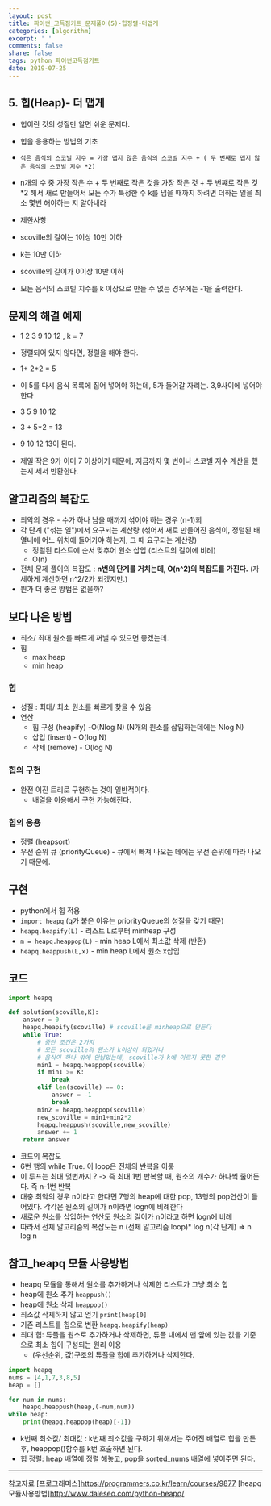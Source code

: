```yaml
---
layout: post
title: 파이썬_고득점키트_문제풀이(5)-힙정렬-더맵게
categories: [algorithm]
excerpt: ' '
comments: false
share: false
tags: python 파이썬고득점키트
date: 2019-07-25
---
```


## 5. 힙(Heap)- 더 맵게

- 힙이란 것의 성질만 알면 쉬운 문제다.
- 힙을 응용하는 방법의 기초

- `섞은 음식의 스코빌 지수 = 가장 맵지 않은 음식의 스코빌 지수 + ( 두 번째로 맵지 않은 음식의 스코빌 지수 *2)`
- n개의 수 중 가장 작은 수 + 두 번째로 작은 것을 가장 작은 것 + 두 번쨰로 작은 것 \*2 해서 새로 만들어서 모든 수가 특정한 수 k를 넘을 때까지 하려면 더하는 일을 최소 몇번 해야하는 지 알아내라

- 제한사항
- scoville의 길이는 1이상 10만 이하
- k는 10만 이하
- scoville의 길이가 0이상 10만 이하
- 모든 음식의 스코빌 지수를 k 이상으로 만들 수 없는 경우에는 -1을 출력한다.

## 문제의 해결 예제

- 1 2 3 9 10 12 , k = 7

- 정렬되어 있지 않다면, 정렬을 해야 한다.
- 1+ 2\*2 = 5

- 이 5를 다시 음식 목록에 집어 넣어야 하는데, 5가 들어갈 자리는. 3,9사이에 넣어야 한다
- 3 5 9 10 12
- 3 + 5\*2 = 13
- 9 10 12 13이 된다.
- 제일 작은 9가 이미 7 이상이기 때문에, 지금까지 몇 번이나 스코빌 지수 계산을 했는지 세서 반환한다.

## 알고리즘의 복잡도

- 최악의 경우 - 수가 하나 남을 때까지 섞어야 하는 경우 (n-1)회
- 각 단계 ("섞는 일")에서 요구되는 계산량 (섞어서 새로 만들어진 음식이, 정렬된 배열내에 어느 위치에 들어가야 하는지, 그 때 요구되는 계산량)
  - 정렬된 리스트에 순서 맞추어 원소 삽입 (리스트의 길이에 비례)
  - O(n)
- 전체 문제 풀이의 복잡도 : **n번의 단계를 거치는데, O(n^2)의 복잡도를 가진다.** (자세하게 계산하면 n^2/2가 되겠지만.)
- 뭔가 더 좋은 방법은 없을까?

## 보다 나은 방법

- 최소/ 최대 원소를 빠르게 꺼낼 수 있으면 좋겠는데.
- 힙
  - max heap
  - min heap

### 힙

- 성질 : 최대/ 최소 원소를 빠르게 찾을 수 있음
- 연산
  - 힙 구성 (heapify) -O(Nlog N) (N개의 원소를 삽입하는데에는 Nlog N)
  - 삽입 (insert) - O(log N)
  - 삭제 (remove) - O(log N)

### 힙의 구현

- 완전 이진 트리로 구현하는 것이 일반적이다.
  - 배열을 이용해서 구현 가능해진다.

### 힙의 응용

- 정렬 (heapsort)
- 우선 순위 큐 (priorityQueue) - 큐에서 빠져 나오는 데에는 우선 순위에 따라 나오기 때문에.

## 구현

- python에서 힙 적용
- `import heapq` (q가 붙은 이유는 priorityQueue의 성질을 갖기 때문)
- `heapq.heapify(L)` - 리스트 L로부터 minheap 구성
- `m = heapq.heappop(L)` - min heap L에서 최소값 삭제 (반환)
- `heapq.heappush(L,x)` - min heap L에서 원소 x삽입

## 코드

```python
import heapq

def solution(scoville,K):
    answer = 0
    heapq.heapify(scoville) # scoville을 minheap으로 만든다
    while True:
        # 중단 조건은 2가지
        # 모든 scoville의 원소가 k이상이 되었거나
        # 음식이 하나 밖에 안남았는데, scoville가 k에 이르지 못한 경우
        min1 = heapq.heappop(scoville)
        if min1 >= K:
            break
        elif len(scoville) == 0:
            answer = -1
            break
        min2 = heapq.heappop(scoville)
        new_scoville = min1+min2*2
        heapq.heappush(scoville,new_scoville)
        answer += 1
    return answer
```

- 코드의 복잡도
- 6번 행의 while True. 이 loop은 전체의 반복을 이룸
- 이 루프는 최대 몇번까지 ? -> 즉 최대 1번 반복할 때, 원소의 개수가 하나씩 줄어든다. 즉 n-1번 반복
- 대충 최악의 경우 n이라고 한다면 7행의 heap에 대한 pop, 13행의 pop연산이 들어있다. 각각은 원소의 길이가 n이라면 logn에 비례한다
- 새로운 원소를 삽입하는 연산도 원소의 길이가 n이라고 하면 logn에 비례
- 따라서 전체 알고리즘의 복잡도는 n (전체 알고리즘 loop)\* log n(각 단계) => n log n

## 참고\_heapq 모듈 사용방법

- heapq 모듈을 통해서 원소를 추가하거나 삭제한 리스트가 그냥 최소 힙
- heap에 원소 추가 `heappush()`
- heap에 원소 삭제 `heappop()`
- 최소값 삭제하지 않고 얻기 `print(heap[0]`
- 기존 리스트를 힙으로 변환 `heapq.heapify(heap)`
- 최대 힙: 튜플을 원소로 추가하거나 삭제하면, 튜플 내에서 맨 앞에 있는 값을 기준으로 최소 힙이 구성되는 원리 이용
  - (우선순위, 값)구조의 튜플을 힙에 추가하거나 삭제한다.

```python
import heapq
nums = [4,1,7,3,8,5]
heap = []

for num in nums:
    heapq.heappush(heap,(-num,num))
while heap:
    print(heapq.heappop(heap)[-1])
```

- k번째 최소값/ 최대값 : k번째 최소값을 구하기 위해서는 주어진 배열로 힙을 만든 후, heappop()함수를 k번 호출하면 된다.
- 힙 정렬: heap 배열에 정렬 해놓고, pop을 sorted_nums 배열에 넣어주면 된다.

---

참고자료
[프로그래머스]<https://programmers.co.kr/learn/courses/9877>
[heapq모듈사용방법]<http://www.daleseo.com/python-heapq/>
